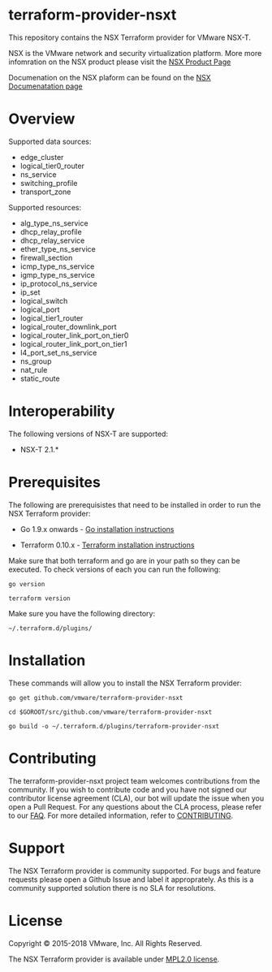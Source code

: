 

# terraform-provider-nsxt
This repository contains the NSX Terraform provider for VMware NSX-T.

NSX is the VMware network and security virtualization platform. More more infomration on the NSX product please visit the [NSX Product Page](https://www.vmware.com/products/nsx.html)

Documenation on the NSX plaform can be found on the [NSX Documenatation page](https://docs.vmware.com/en/VMware-NSX-T/index.html)

# Overview

Supported data sources:

* edge_cluster
* logical_tier0_router
* ns_service
* switching_profile
* transport_zone

Supported resources:

* alg_type_ns_service
* dhcp_relay_profile
* dhcp_relay_service
* ether_type_ns_service
* firewall_section
* icmp_type_ns_service
* igmp_type_ns_service
* ip_protocol_ns_service
* ip_set
* logical_switch
* logical_port
* logical_tier1_router
* logical_router_downlink_port
* logical_router_link_port_on_tier0
* logical_router_link_port_on_tier1
* l4_port_set_ns_service
* ns_group
* nat_rule
* static_route

# Interoperability

The following versions of NSX-T are supported:

- NSX-T 2.1.*

# Prerequisites

The following are prerequisistes that need to be installed in order to run the NSX Terraform provider:

- Go 1.9.x onwards - [Go installation instructions](https://golang.org/doc/install)

- Terraform 0.10.x - [Terraform installation instructions](https://www.terraform.io/intro/getting-started/install.html)

Make sure that both terraform and go are in your path so they can be executed. To check versions of each you can run the following:

    go version

    terraform version  

Make sure you have the following directory:

    ~/.terraform.d/plugins/

# Installation

These commands will allow you to install the NSX Terraform provider:

    go get github.com/vmware/terraform-provider-nsxt

    cd $GOROOT/src/github.com/vmware/terraform-provider-nsxt

    go build -o ~/.terraform.d/plugins/terraform-provider-nsxt

# Contributing

The terraform-provider-nsxt project team welcomes contributions from the community. If you wish to contribute code and you have not signed our contributor license agreement (CLA), our bot will update the issue when you open a Pull Request. For any questions about the CLA process, please refer to our [FAQ](https://cla.vmware.com/faq). For more detailed information, refer to [CONTRIBUTING](https://github.com/vmware/terraform-provider-nsxt/blob/master/CONTRIBUTING.md).

# Support

The NSX Terraform provider is community supported. For bugs and feature requests please open a Github Issue and label it approprately. As this is a community supported solution there is no SLA for resolutions.

# License

Copyright © 2015-2018 VMware, Inc. All Rights Reserved.

The NSX Terraform provider is available under [MPL2.0 license](https://github.com/vmware/terraform-provider-nsxt/blob/master/LICENSE.txt).
